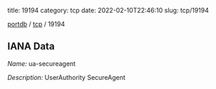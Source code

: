 title: 19194
category: tcp
date: 2022-02-10T22:46:10
slug: tcp/19194

[portdb](/) / [tcp](/category/tcp.html) / 19194


## IANA Data

_Name:_ ua-secureagent

_Description:_ UserAuthority SecureAgent

